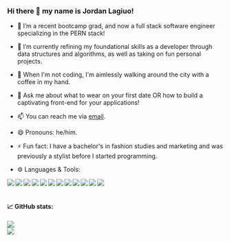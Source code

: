 ### Hi there 👋 my name is Jordan Lagiuo!


- 🔭 I’m a recent bootcamp grad, and now a full stack software engineer specializing in the PERN stack!

- 🌱 I’m currently refining my foundational skills as a developer through data structures and algorithms, as well as taking on fun personal projects.

- 👯 When I'm not coding, I'm aimlessly walking around the city with a coffee in my hand. 

- 💬 Ask me about what to wear on your first date OR how to build a captivating front-end for your applications!

- 📫 You can reach me via [email](mailto:jordan.laguio@gmail.com).

- 😄 Pronouns: he/him.

- ⚡ Fun fact: I have a bachelor's in fashion studies and marketing and was previously a stylist before I started programming.

- ⚙️ Languages & Tools: 
  
<img align="left" img src="https://img.icons8.com/color/48/000000/javascript--v1.png"/>
<img align="left" img src="https://img.icons8.com/color/48/000000/html-5--v1.png"/>
<img align="left" img src="https://img.icons8.com/color/48/000000/css3.png"/>
<img align="left" img src="https://img.icons8.com/color/48/000000/react-native.png"/>
<img align="left" img src="https://img.icons8.com/color/48/000000/redux.png"/>
<img align="left" img src="https://img.icons8.com/color/48/000000/nodejs.png"/>
<img align="left" img src="https://img.icons8.com/color/48/000000/git.png"/>
<img align="left" img src="https://img.icons8.com/color-glass/48/000000/github.png"/>
<img align="left" img src="https://img.icons8.com/color/48/000000/heroku.png"/>
<img align="left" img src="https://img.icons8.com/color/48/000000/postgreesql.png"/>
<img align="left" img src="https://img.icons8.com/color/48/000000/webpack.png"/>
<img align="left" img src="https://img.icons8.com/color/48/000000/google-firebase-console.png"/>

</br>
</br>

#### 📈 GitHub stats:

<a href="https://github.com/jlaguio97">
  <img align="center" src="https://github-readme-stats.vercel.app/api?username=jlaguio97&hide=issues,stars&show_icons=true&theme=vision-friendly-dark" />
</a>

</br>

<a href="https://github.com/jlaguio97">
  <img align="center" src="https://github-readme-stats.vercel.app/api/top-langs/?username=jlaguio97&layout=compact&theme=vision-friendly-dark&hide=Ruby&card_width=448" />
</a>
